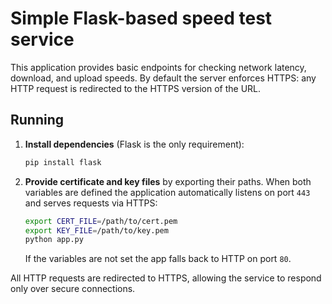 # Simple Flask-based speed test service

This application provides basic endpoints for checking network latency,
download, and upload speeds. By default the server enforces HTTPS: any HTTP
request is redirected to the HTTPS version of the URL.

## Running

1. **Install dependencies** (Flask is the only requirement):

   ```bash
   pip install flask
   ```

2. **Provide certificate and key files** by exporting their paths. When both
   variables are defined the application automatically listens on port `443` and
   serves requests via HTTPS:

   ```bash
   export CERT_FILE=/path/to/cert.pem
   export KEY_FILE=/path/to/key.pem
   python app.py
   ```

   If the variables are not set the app falls back to HTTP on port `80`.

All HTTP requests are redirected to HTTPS, allowing the service to respond only
over secure connections.

